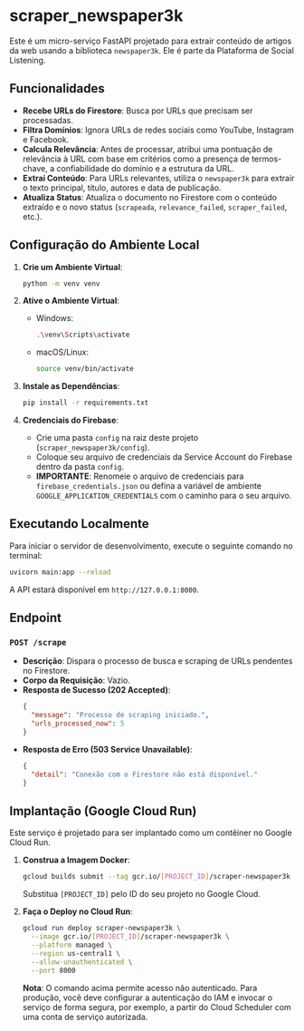 # scraper_newspaper3k

Este é um micro-serviço FastAPI projetado para extrair conteúdo de artigos da web usando a biblioteca `newspaper3k`. Ele é parte da Plataforma de Social Listening.

## Funcionalidades

- **Recebe URLs do Firestore**: Busca por URLs que precisam ser processadas.
- **Filtra Domínios**: Ignora URLs de redes sociais como YouTube, Instagram e Facebook.
- **Calcula Relevância**: Antes de processar, atribui uma pontuação de relevância à URL com base em critérios como a presença de termos-chave, a confiabilidade do domínio e a estrutura da URL.
- **Extrai Conteúdo**: Para URLs relevantes, utiliza o `newspaper3k` para extrair o texto principal, título, autores e data de publicação.
- **Atualiza Status**: Atualiza o documento no Firestore com o conteúdo extraído e o novo status (`scrapeada`, `relevance_failed`, `scraper_failed`, etc.).

## Configuração do Ambiente Local

1.  **Crie um Ambiente Virtual**:
    ```bash
    python -m venv venv
    ```

2.  **Ative o Ambiente Virtual**:
    -   Windows:
        ```bash
        .\venv\Scripts\activate
        ```
    -   macOS/Linux:
        ```bash
        source venv/bin/activate
        ```

3.  **Instale as Dependências**:
    ```bash
    pip install -r requirements.txt
    ```

4.  **Credenciais do Firebase**:
    -   Crie uma pasta `config` na raiz deste projeto (`scraper_newspaper3k/config`).
    -   Coloque seu arquivo de credenciais da Service Account do Firebase dentro da pasta `config`.
    -   **IMPORTANTE**: Renomeie o arquivo de credenciais para `firebase_credentials.json` ou defina a variável de ambiente `GOOGLE_APPLICATION_CREDENTIALS` com o caminho para o seu arquivo.

## Executando Localmente

Para iniciar o servidor de desenvolvimento, execute o seguinte comando no terminal:

```bash
uvicorn main:app --reload
```

A API estará disponível em `http://127.0.0.1:8000`.

## Endpoint

### `POST /scrape`

-   **Descrição**: Dispara o processo de busca e scraping de URLs pendentes no Firestore.
-   **Corpo da Requisição**: Vazio.
-   **Resposta de Sucesso (202 Accepted)**:
    ```json
    {
      "message": "Processo de scraping iniciado.",
      "urls_processed_now": 5
    }
    ```
-   **Resposta de Erro (503 Service Unavailable)**:
    ```json
    {
      "detail": "Conexão com o Firestore não está disponível."
    }
    ```

## Implantação (Google Cloud Run)

Este serviço é projetado para ser implantado como um contêiner no Google Cloud Run.

1.  **Construa a Imagem Docker**:
    ```bash
    gcloud builds submit --tag gcr.io/[PROJECT_ID]/scraper-newspaper3k .
    ```
    Substitua `[PROJECT_ID]` pelo ID do seu projeto no Google Cloud.

2.  **Faça o Deploy no Cloud Run**:
    ```bash
    gcloud run deploy scraper-newspaper3k \
      --image gcr.io/[PROJECT_ID]/scraper-newspaper3k \
      --platform managed \
      --region us-central1 \
      --allow-unauthenticated \
      --port 8000
    ```
    **Nota**: O comando acima permite acesso não autenticado. Para produção, você deve configurar a autenticação do IAM e invocar o serviço de forma segura, por exemplo, a partir do Cloud Scheduler com uma conta de serviço autorizada.
